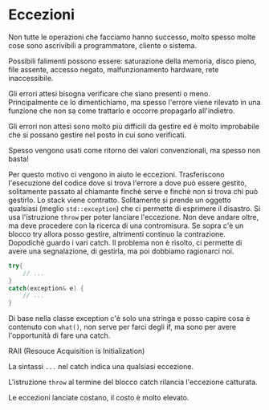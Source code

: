 # Eccezioni

Non tutte le operazioni che facciamo hanno successo, molto spesso molte cose sono ascrivibili a programmatore, cliente o sistema.

Possibili falimenti possono essere: saturazione della memoria, disco pieno, file assente, accesso negato, malfunzionamento hardware, rete inaccessibile.

Gli errori attesi bisogna verificare che siano presenti o meno. Principalmente ce lo dimentichiamo, ma spesso l'errore viene rilevato in una funzione che non sa come trattarlo e occorre propagarlo all'indietro.

Gli errori non attesi sono molto più difficili da gestire ed è molto improbabile che si possano gestire nel posto in cui sono verificati.

Spesso vengono usati come ritorno dei valori convenzionali, ma spesso non basta!

Per questo motivo ci vengono in aiuto le eccezioni. Trasferiscono l'esecuzione del codice dove si trova l'errore a dove può essere gestito, solitamente passato al chiamante finchè serve e finchè non si trova chi può gestirlo. Lo stack viene contratto. Solitamente si prende un oggetto qualsiasi (meglio `std::exception`) che ci permette di esprimere il disastro. Si usa l'istruzione `throw` per poter lanciare l'eccezione. Non deve andare oltre, ma deve procedere con la ricerca di una contromisura. Se sopra c'è un blocco try allora posso gestire, altrimenti continuo la contrazione. Dopodichè guardo i vari catch. Il problema non è risolto, ci permette di avere una segnalazione, di gestirla, ma poi dobbiamo ragionarci noi.

```c++
try{
    // ...
}
catch(exception& e) {
    // ...
}
```

Di base nella classe exception c'è solo una stringa e posso capire cosa è contenuto con `what()`, non serve per farci degli if, ma sono per avere l'opportunità di fare una catch.

RAII (Resouce Acquisition is Initialization)

La sintassi `...` nel catch indica una qualsiasi eccezione.

L'istruzione `throw` al termine del blocco catch rilancia l'eccezione catturata.

Le eccezioni lanciate costano, il costo è molto elevato.

